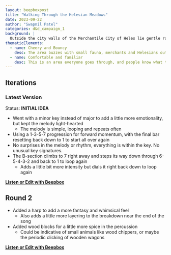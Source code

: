 ```yaml
---
layout: beepboxpost
title: "Walking Through the Helesian Meadows"
date: 2023-09-22
author: "Swapnil Patel"
categories: d&d_campaign_1
background: |
  Outside the city walls of the Merchantile City of Heles lie gentle rolling plains dotted with flowers, shrubs, and small fauna. Merchants and visitors fill the paved streets carrying wagons of goods to sell or chests of gold from profits. The weather is temperate year-round thanks to the ocean nearby, and few dangerous creatures live close to the city walls. 
thematicElements:
  - name: Cheery and Bouncy
    desc: The area buzzes with small fauna, merchants and Helesians out on a stroll. Spirits run high and the day is beautiful, you can almost swear everyone is walking with a hop in their steps
  - name: Comfortable and familiar
    desc: This is an area everyone goes through, and people know what to expect. The music should flow naturally with few surprises
---
```


## Iterations

### Latest Version

Status: **INITIAL IDEA**

- Went with a minor key instead of major to add a little more emotionality, but kept the melody light-hearted
  - The melody is simple, looping and repeats often
- Using a 1-3-5-7 progression for forward momentum, with the final bar resetting back down to 1 to start all over again
- No surprises in the melody or rhythm, everything is within the key. No unusual key signatures. 
- The B-section climbs to 7 right away and steps its way down through 6-5-4-3-2 and back to 1 to loop again
  - Adds a little bit more intensity but dials it right back down to loop again

[**Listen or Edit with Beepbox**](https://www.beepbox.co/#9n52s7k4l01e0kt1Ua3g0lj0vr1i0o53324T1v1ud0f10t5q011d23A0F3B7Q0201Pf431E26327jT1v3u96f10m8q0331d35A9F3B5Q5428P9973E263978T1v1uc0f10l7q011d23A4F3B5Q0506Pd474E361963279T1v1u60f0q0x10h51d19AbF8B7Q0471Peb9aE2b676T1v2u61f0qwx10v311d08A5F2B6Q0530Pf636E2b677T4v1uf0f0q011z6666ji8k8k3jSBKSJJAArriiiiii07JCABrzrrrrrrr00YrkqHrsrrrrjr005zrAqzrjzrrqr1jRjrqGGrrzsrsA099ijrABJJJIAzrrtirqrqjqixzsrAjrqjiqaqqysttAJqjikikrizrHtBJJAzArzrIsRCITKSS099ijrAJS____Qg99habbCAYrDzh00E0T3v1uf5f0qwx10n511d08S1jsSIzsSrIAASJJE1b6b1234523459678abcdefghi0fghifghifghi6789abcde012341234123456789abcd012341234123456789abcd0123412341234d56789abc31112111211122111211120001200120012001010101p2btD7FHZCFILYCzVFFFwqq_0pdirnQuSSWYL9GRGqGYCP3IhKTKSSWYL9GRGGGYT8EYgPqqqreiOdz9JY1chLSWrz-yqfCGCUfBATSZECLWYkUGCDNjxbDIHoFHAw02suCnS0wqtq2JGGFJAWHGXGWUaHsLwGGH86SWSSWGKCToIKGFJKKGHKGIIJJR9eGCOCShHIHHIIHHFEYxgcB9g5ddl5H-4SLyZjn9KfXX2LGaPsMxdvVM1CWBdJKBjv9l5HXnlC2qCI00kOY1q3yo4n01q3yo4no5Ee9whs05EcmEmImMmQns5Eaq1q1q1qxr1tEmwUCwn81q1q3tE5R1q3yq1tMmwUCwno5Ee9E5T1q3yq1tMmwUCwnk5Eaqxqxp4mi5ANg005cL0mwmwNq1q1q1s45E5Ecmwmwmwnk5E5Ecmwmwmwn11q1q2Cwmg5G5Ahtwmgarxq1q1qxr1tMmwmwNq1q1q1sw5E5Ecmwmwmwnk5E5Ecmwmwmwns5E5Ecmwmwmwno5E5Ecmwmwmwns5E5Ecmwmwmwns5E5Ecmwmwmwnk5E5I5I5G5I5I5Ahg005d7Me3EwFMtddkUeGC2D1QkRUCidVMuBj8D1Wlcys7FkO1MuBj8D1Wlcys7C50M430M5R-1kRlFBYEJEKELEUyGFIFKFL000mpjwNjhhjlgGpihsCyDlgQsEFPG5KD8D7S5800009MqpihqhqNpvikM1jmkw00000)

## Round 2

- Added a harp to add a more fantasy and whimsical feel
  - Also adds a little more layering to the breakdown near the end of the song
- Added wood blocks for a little more spice in the percussion
  - Could be indicative of small animals like wood chippers, or maybe the periodic clicking of wooden wagons

[**Listen or Edit with Beepbox**](https://www.beepbox.co/#9n41s7k4l01e0kt1Ua3g0lj0vr1i0o4332T1v1ud0f10t5q011d23A0F3B7Q0201Pf431E26327jT1v3u96f10m8q0331d35A9F3B5Q5428P9973E263978T1v1uc0f10l7q011d23A4F3B5Q0506Pd474E361963279T1v1u60f0q0x10h51d19AbF8B7Q0471Peb9aE2b676T4v1uf0f0q011z6666ji8k8k3jSBKSJJAArriiiiii07JCABrzrrrrrrr00YrkqHrsrrrrjr005zrAqzrjzrrqr1jRjrqGGrrzsrsA099ijrABJJJIAzrrtirqrqjqixzsrAjrqjiqaqqysttAJqjikikrizrHtBJJAzArzrIsRCITKSS099ijrAJS____Qg99habbCAYrDzh00E0b1234523459678abcdefghi0fghifghifghi6789abcde012341234123456789abcd012341234123456789abcd3111211121112211121112p29xD7FH_qrbV9E-qqqo6CLM6jkCRZ7JJKLbOqJqCGL9ISIhKTKSSWYL9GRGGGYT8EYgPqqqreiOdz9JY1chLSWrz-yqfCGCUfBATSZECLWYkUGCDNjxbDIHoFHAw02suCnS0wqtq2JGGFJAWHGXGWUaHsLwGGH86SWSSWGKCToIKGFJKKGHKGIIJJR9eGCOCShHIHHIIHHFE-BBtBBddl5H-4SLZTBOrz--MHXWPsMxdvVM1CWBdJKBjv9l5HXngSNKo400kOY1q3yo4n01q3yo4no5Ee9whs05EcmEmImMmQns5Eaq1q1q1qxr1tEmwUCwn81q1q3tE5R1q3yq1tMmwUCwno5Ee9E5T1q3yq1tMmwUCwnk5Eaqxqxp4mi5ANg005cL0mwmwNq1q1q1s45E5Ecmwmwmwnk5E5Ecmwmwmwn11q1q2Cwmg5G5Ahtwmgarxq1q1qxr1tMmwmwNq1q1q1sw5E5Ecmwmwmwnk5E5Ecmwmwmwns5E5Ecmwmwmwno5E5Ecmwmwmwns5E5Ecmwmwmwns5E5Ecmwmwmwnk5E5I5I5G5I5I5Ahg005CkUckQkkRkaCkAn9EFRkd7aasWxrFO9NZxi00000)


